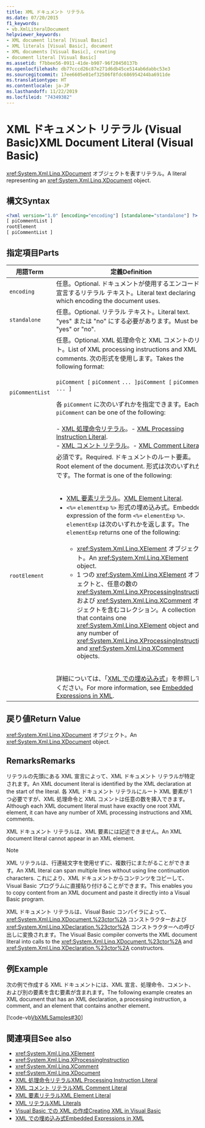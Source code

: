 ```yaml
---
title: XML ドキュメント リテラル
ms.date: 07/20/2015
f1_keywords:
- vb.XmlLiteralDocument
helpviewer_keywords:
- XML document literal [Visual Basic]
- XML literals [Visual Basic], document
- XML documents [Visual Basic], creating
- document literal [Visual Basic]
ms.assetid: f7bbee56-0911-41de-b907-96f20450137b
ms.openlocfilehash: db77cccd26c87e271d6db45ce514ab6dabbc53e3
ms.sourcegitcommit: 17ee6605e01ef32506f8fdc686954244ba6911de
ms.translationtype: HT
ms.contentlocale: ja-JP
ms.lasthandoff: 11/22/2019
ms.locfileid: "74349382"
---
```

# <a name="xml-document-literal-visual-basic"></a><span data-ttu-id="8d3fd-102">XML ドキュメント リテラル (Visual Basic)</span><span class="sxs-lookup"><span data-stu-id="8d3fd-102">XML Document Literal (Visual Basic)</span></span>
<span data-ttu-id="8d3fd-103"><xref:System.Xml.Linq.XDocument> オブジェクトを表すリテラル。</span><span class="sxs-lookup"><span data-stu-id="8d3fd-103">A literal representing an <xref:System.Xml.Linq.XDocument> object.</span></span>  
  
## <a name="syntax"></a><span data-ttu-id="8d3fd-104">構文</span><span class="sxs-lookup"><span data-stu-id="8d3fd-104">Syntax</span></span>  
  
```xml  
<?xml version="1.0" [encoding="encoding"] [standalone="standalone"] ?>  
[ piCommentList ]  
rootElement  
[ piCommentList ]  
```  
  
## <a name="parts"></a><span data-ttu-id="8d3fd-105">指定項目</span><span class="sxs-lookup"><span data-stu-id="8d3fd-105">Parts</span></span>  
  
|<span data-ttu-id="8d3fd-106">用語</span><span class="sxs-lookup"><span data-stu-id="8d3fd-106">Term</span></span>|<span data-ttu-id="8d3fd-107">定義</span><span class="sxs-lookup"><span data-stu-id="8d3fd-107">Definition</span></span>|  
|---|---|  
|`encoding`|<span data-ttu-id="8d3fd-108">任意。</span><span class="sxs-lookup"><span data-stu-id="8d3fd-108">Optional.</span></span> <span data-ttu-id="8d3fd-109">ドキュメントが使用するエンコードを宣言するリテラル テキスト。</span><span class="sxs-lookup"><span data-stu-id="8d3fd-109">Literal text declaring which encoding the document uses.</span></span>|  
|`standalone`|<span data-ttu-id="8d3fd-110">任意。</span><span class="sxs-lookup"><span data-stu-id="8d3fd-110">Optional.</span></span> <span data-ttu-id="8d3fd-111">リテラル テキスト。</span><span class="sxs-lookup"><span data-stu-id="8d3fd-111">Literal text.</span></span> <span data-ttu-id="8d3fd-112">"yes" または "no" にする必要があります。</span><span class="sxs-lookup"><span data-stu-id="8d3fd-112">Must be "yes" or "no".</span></span>|  
|`piCommentList`|<span data-ttu-id="8d3fd-113">任意。</span><span class="sxs-lookup"><span data-stu-id="8d3fd-113">Optional.</span></span> <span data-ttu-id="8d3fd-114">XML 処理命令と XML コメントのリスト。</span><span class="sxs-lookup"><span data-stu-id="8d3fd-114">List of XML processing instructions and XML comments.</span></span> <span data-ttu-id="8d3fd-115">次の形式を使用します。</span><span class="sxs-lookup"><span data-stu-id="8d3fd-115">Takes the following format:</span></span><br /><br /> <span data-ttu-id="8d3fd-116">`piComment [` `piComment` `... ]`</span><span class="sxs-lookup"><span data-stu-id="8d3fd-116">`piComment [` `piComment` `... ]`</span></span><br /><br /> <span data-ttu-id="8d3fd-117">各 `piComment` に次のいずれかを指定できます。</span><span class="sxs-lookup"><span data-stu-id="8d3fd-117">Each `piComment` can be one of the following:</span></span><br /><br /> <span data-ttu-id="8d3fd-118">-   [XML 処理命令リテラル](../../../visual-basic/language-reference/xml-literals/xml-processing-instruction-literal.md)。</span><span class="sxs-lookup"><span data-stu-id="8d3fd-118">-   [XML Processing Instruction Literal](../../../visual-basic/language-reference/xml-literals/xml-processing-instruction-literal.md).</span></span><br /><span data-ttu-id="8d3fd-119">-   [XML コメント リテラル](../../../visual-basic/language-reference/xml-literals/xml-comment-literal.md)。</span><span class="sxs-lookup"><span data-stu-id="8d3fd-119">-   [XML Comment Literal](../../../visual-basic/language-reference/xml-literals/xml-comment-literal.md).</span></span>|  
|`rootElement`|<span data-ttu-id="8d3fd-120">必須です。</span><span class="sxs-lookup"><span data-stu-id="8d3fd-120">Required.</span></span> <span data-ttu-id="8d3fd-121">ドキュメントのルート要素。</span><span class="sxs-lookup"><span data-stu-id="8d3fd-121">Root element of the document.</span></span> <span data-ttu-id="8d3fd-122">形式は次のいずれかです。</span><span class="sxs-lookup"><span data-stu-id="8d3fd-122">The format is one of the following:</span></span><br /><br /> <ul><li><span data-ttu-id="8d3fd-123">[XML 要素リテラル](../../../visual-basic/language-reference/xml-literals/xml-element-literal.md)。</span><span class="sxs-lookup"><span data-stu-id="8d3fd-123">[XML Element Literal](../../../visual-basic/language-reference/xml-literals/xml-element-literal.md).</span></span></li><li><span data-ttu-id="8d3fd-124">`<%=` `elementExp` `%>` 形式の埋め込み式。</span><span class="sxs-lookup"><span data-stu-id="8d3fd-124">Embedded expression of the form `<%=` `elementExp` `%>`.</span></span> <span data-ttu-id="8d3fd-125">`elementExp` は次のいずれかを返します。</span><span class="sxs-lookup"><span data-stu-id="8d3fd-125">The `elementExp` returns one of the following:</span></span><br /><br /> <ul><li><span data-ttu-id="8d3fd-126"><xref:System.Xml.Linq.XElement> オブジェクト。</span><span class="sxs-lookup"><span data-stu-id="8d3fd-126">An <xref:System.Xml.Linq.XElement> object.</span></span></li><li><span data-ttu-id="8d3fd-127">1 つの <xref:System.Xml.Linq.XElement> オブジェクトと、任意の数の <xref:System.Xml.Linq.XProcessingInstruction> および <xref:System.Xml.Linq.XComment> オブジェクトを含むコレクション。</span><span class="sxs-lookup"><span data-stu-id="8d3fd-127">A collection that contains one <xref:System.Xml.Linq.XElement> object and any number of <xref:System.Xml.Linq.XProcessingInstruction> and <xref:System.Xml.Linq.XComment> objects.</span></span></li></ul></li></ul><br /> <span data-ttu-id="8d3fd-128">詳細については、「[XML での埋め込み式](../../../visual-basic/programming-guide/language-features/xml/embedded-expressions-in-xml.md)」を参照してください。</span><span class="sxs-lookup"><span data-stu-id="8d3fd-128">For more information, see [Embedded Expressions in XML](../../../visual-basic/programming-guide/language-features/xml/embedded-expressions-in-xml.md).</span></span>|  
  
## <a name="return-value"></a><span data-ttu-id="8d3fd-129">戻り値</span><span class="sxs-lookup"><span data-stu-id="8d3fd-129">Return Value</span></span>  
 <span data-ttu-id="8d3fd-130"><xref:System.Xml.Linq.XDocument> オブジェクト。</span><span class="sxs-lookup"><span data-stu-id="8d3fd-130">An <xref:System.Xml.Linq.XDocument> object.</span></span>  
  
## <a name="remarks"></a><span data-ttu-id="8d3fd-131">Remarks</span><span class="sxs-lookup"><span data-stu-id="8d3fd-131">Remarks</span></span>  
 <span data-ttu-id="8d3fd-132">リテラルの先頭にある XML 宣言によって、XML ドキュメント リテラルが特定されます。</span><span class="sxs-lookup"><span data-stu-id="8d3fd-132">An XML document literal is identified by the XML declaration at the start of the literal.</span></span> <span data-ttu-id="8d3fd-133">各 XML ドキュメント リテラルにルート XML 要素が 1 つ必要ですが、XML 処理命令と XML コメントは任意の数を挿入できます。</span><span class="sxs-lookup"><span data-stu-id="8d3fd-133">Although each XML document literal must have exactly one root XML element, it can have any number of XML processing instructions and XML comments.</span></span>  
  
 <span data-ttu-id="8d3fd-134">XML ドキュメント リテラルは、XML 要素には記述できません。</span><span class="sxs-lookup"><span data-stu-id="8d3fd-134">An XML document literal cannot appear in an XML element.</span></span>  
  
> [!NOTE]
> <span data-ttu-id="8d3fd-135">XML リテラルは、行連結文字を使用せずに、複数行にまたがることができます。</span><span class="sxs-lookup"><span data-stu-id="8d3fd-135">An XML literal can span multiple lines without using line continuation characters.</span></span> <span data-ttu-id="8d3fd-136">これにより、XML ドキュメントからコンテンツをコピーして、Visual Basic プログラムに直接貼り付けることができます。</span><span class="sxs-lookup"><span data-stu-id="8d3fd-136">This enables you to copy content from an XML document and paste it directly into a Visual Basic program.</span></span>  
  
 <span data-ttu-id="8d3fd-137">XML ドキュメント リテラルは、Visual Basic コンパイラによって、<xref:System.Xml.Linq.XDocument.%23ctor%2A> コンストラクターおよび <xref:System.Xml.Linq.XDeclaration.%23ctor%2A> コンストラクターへの呼び出しに変換されます。</span><span class="sxs-lookup"><span data-stu-id="8d3fd-137">The Visual Basic compiler converts the XML document literal into calls to the <xref:System.Xml.Linq.XDocument.%23ctor%2A> and <xref:System.Xml.Linq.XDeclaration.%23ctor%2A> constructors.</span></span>  
  
## <a name="example"></a><span data-ttu-id="8d3fd-138">例</span><span class="sxs-lookup"><span data-stu-id="8d3fd-138">Example</span></span>  
 <span data-ttu-id="8d3fd-139">次の例で作成する XML ドキュメントには、XML 宣言、処理命令、コメント、および別の要素を含む要素が含まれます。</span><span class="sxs-lookup"><span data-stu-id="8d3fd-139">The following example creates an XML document that has an XML declaration, a processing instruction, a comment, and an element that contains another element.</span></span>  
  
 [!code-vb[VbXMLSamples#30](~/samples/snippets/visualbasic/VS_Snippets_VBCSharp/VbXMLSamples/VB/XMLSamples13.vb#30)]  
  
## <a name="see-also"></a><span data-ttu-id="8d3fd-140">関連項目</span><span class="sxs-lookup"><span data-stu-id="8d3fd-140">See also</span></span>

- <xref:System.Xml.Linq.XElement>
- <xref:System.Xml.Linq.XProcessingInstruction>
- <xref:System.Xml.Linq.XComment>
- <xref:System.Xml.Linq.XDocument>
- [<span data-ttu-id="8d3fd-141">XML 処理命令リテラル</span><span class="sxs-lookup"><span data-stu-id="8d3fd-141">XML Processing Instruction Literal</span></span>](../../../visual-basic/language-reference/xml-literals/xml-processing-instruction-literal.md)
- [<span data-ttu-id="8d3fd-142">XML コメント リテラル</span><span class="sxs-lookup"><span data-stu-id="8d3fd-142">XML Comment Literal</span></span>](../../../visual-basic/language-reference/xml-literals/xml-comment-literal.md)
- [<span data-ttu-id="8d3fd-143">XML 要素リテラル</span><span class="sxs-lookup"><span data-stu-id="8d3fd-143">XML Element Literal</span></span>](../../../visual-basic/language-reference/xml-literals/xml-element-literal.md)
- [<span data-ttu-id="8d3fd-144">XML リテラル</span><span class="sxs-lookup"><span data-stu-id="8d3fd-144">XML Literals</span></span>](../../../visual-basic/language-reference/xml-literals/index.md)
- [<span data-ttu-id="8d3fd-145">Visual Basic での XML の作成</span><span class="sxs-lookup"><span data-stu-id="8d3fd-145">Creating XML in Visual Basic</span></span>](../../../visual-basic/programming-guide/language-features/xml/creating-xml.md)
- [<span data-ttu-id="8d3fd-146">XML での埋め込み式</span><span class="sxs-lookup"><span data-stu-id="8d3fd-146">Embedded Expressions in XML</span></span>](../../../visual-basic/programming-guide/language-features/xml/embedded-expressions-in-xml.md)

